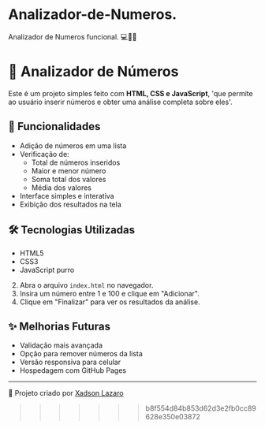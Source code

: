 # Analizador-de-Numeros. 

Analizador de Numeros funcional. 💻🧠🔋

# 🧮 Analizador de Números

Este é um projeto simples feito com **HTML, CSS e JavaScript**, 'que permite ao usuário inserir números e obter uma análise completa sobre eles'.

## 🚀 Funcionalidades

- Adição de números em uma lista
- Verificação de:
  - Total de números inseridos
  - Maior e menor número
  - Soma total dos valores
  - Média dos valores
- Interface simples e interativa
- Exibição dos resultados na tela

## 🛠️ Tecnologias Utilizadas

- HTML5
- CSS3
- JavaScript purro 

2. Abra o arquivo `index.html` no navegador.
3. Insira um número entre 1 e 100 e clique em "Adicionar".
4. Clique em "Finalizar" para ver os resultados da análise.

## ✨ Melhorias Futuras

- Validação mais avançada
- Opção para remover números da lista
- Versão responsiva para celular
- Hospedagem com GitHub Pages

---

📌 Projeto criado por [Xadson Lazaro](https://github.com/xadsonlazaro)
>>>>>>> b8f554d84b853d62d3e2fb0cc89628e350e03872

